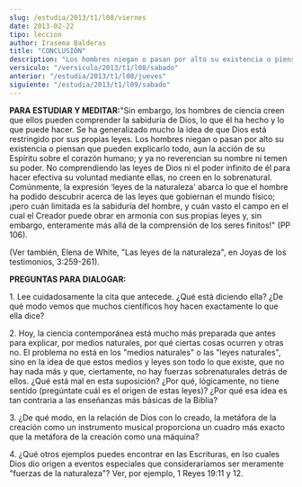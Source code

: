 ```yaml
---
slug: /estudia/2013/t1/l08/viernes
date: 2013-02-22
tipo: leccion
author: Irasema Balderas
title: "CONCLUSIÓN"
description: "Los hombres niegan o pasan por alto su existencia o piensan que pueden  explicarlo todo, aun la acción de su Espíritu sobre el corazón humano; y ya no  reverencian su nombre ni temen su poder. No comprendiendo las leyes de Dios ni  el poder infinito de él para hacer efectiva s..."
versiculo: "/versiculo/2013/t1/l08/sabado"
anterior: "/estudia/2013/t1/l08/jueves"
siguiente: "/estudia/2013/t1/l09/sabado"
---
```


**PARA ESTUDIAR Y MEDITAR:**"Sin embargo, los hombres de ciencia creen que ellos pueden comprender la sabiduría de Dios, lo que él ha hecho y lo que puede hacer. Se ha generalizado mucho la idea de que Dios está restringido por sus propias leyes. Los hombres niegan o pasan por alto su existencia o piensan que pueden explicarlo todo, aun la acción de su Espíritu sobre el corazón humano; y ya no reverencian su nombre ni temen su poder. No comprendiendo las leyes de Dios ni el poder infinito de él para hacer efectiva su voluntad mediante ellas, no creen en lo sobrenatural. Comúnmente, la expresión ‘leyes de la naturaleza' abarca lo que el hombre ha podido descubrir acerca de las leyes que gobiernan el mundo físico; ¡pero cuán limitada es la sabiduría del hombre, y cuán vasto el campo en el cual el Creador puede obrar en armonía con sus propias leyes y, sin embargo, enteramente más allá de la comprensión de los seres finitos!" (PP 106).

(Ver también, Elena de White, "Las leyes de la naturaleza", en Joyas de los testimonios, 3:259-261).

**PREGUNTAS PARA DIALOGAR:**

1\. Lee cuidadosamente la cita que antecede. ¿Qué está diciendo ella? ¿De qué modo vemos que muchos científicos hoy hacen exactamente lo que ella dice?

2\. Hoy, la ciencia contemporánea está mucho más preparada que antes para explicar, por medios naturales, por qué ciertas cosas ocurren y otras no. El problema no está en los "medios naturales" o las "leyes naturales", sino en la idea de que estos medios y leyes son todo lo que existe, que no hay nada más y que, ciertamente, no hay fuerzas sobrenaturales detrás de ellos. ¿Qué está mal en esta suposición? ¿Por qué, lógicamente, no tiene sentido (pregúntate cuál es el origen de estas leyes)? ¿Por qué esa idea es tan contraria a las enseñanzas más básicas de la Biblia?

3\. ¿De qué modo, en la relación de Dios con lo creado, la metáfora de la creación como un instrumento musical proporciona un cuadro más exacto que la metáfora de la creación como una máquina?

4\. ¿Qué otros ejemplos puedes encontrar en las Escrituras, en lso cuales Dios dio origen a eventos especiales que consideraríamos ser meramente "fuerzas de la naturaleza"? Ver, por ejemplo, 1 Reyes 19:11 y 12.
